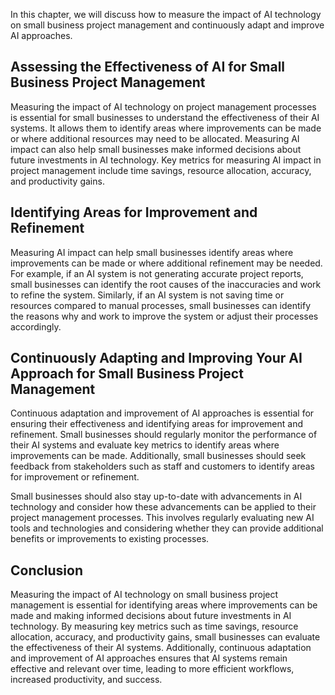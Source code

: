 
In this chapter, we will discuss how to measure the impact of AI technology on small business project management and continuously adapt and improve AI approaches.

Assessing the Effectiveness of AI for Small Business Project Management
-----------------------------------------------------------------------

Measuring the impact of AI technology on project management processes is essential for small businesses to understand the effectiveness of their AI systems. It allows them to identify areas where improvements can be made or where additional resources may need to be allocated. Measuring AI impact can also help small businesses make informed decisions about future investments in AI technology. Key metrics for measuring AI impact in project management include time savings, resource allocation, accuracy, and productivity gains.

Identifying Areas for Improvement and Refinement
------------------------------------------------

Measuring AI impact can help small businesses identify areas where improvements can be made or where additional refinement may be needed. For example, if an AI system is not generating accurate project reports, small businesses can identify the root causes of the inaccuracies and work to refine the system. Similarly, if an AI system is not saving time or resources compared to manual processes, small businesses can identify the reasons why and work to improve the system or adjust their processes accordingly.

Continuously Adapting and Improving Your AI Approach for Small Business Project Management
------------------------------------------------------------------------------------------

Continuous adaptation and improvement of AI approaches is essential for ensuring their effectiveness and identifying areas for improvement and refinement. Small businesses should regularly monitor the performance of their AI systems and evaluate key metrics to identify areas where improvements can be made. Additionally, small businesses should seek feedback from stakeholders such as staff and customers to identify areas for improvement or refinement.

Small businesses should also stay up-to-date with advancements in AI technology and consider how these advancements can be applied to their project management processes. This involves regularly evaluating new AI tools and technologies and considering whether they can provide additional benefits or improvements to existing processes.

Conclusion
----------

Measuring the impact of AI technology on small business project management is essential for identifying areas where improvements can be made and making informed decisions about future investments in AI technology. By measuring key metrics such as time savings, resource allocation, accuracy, and productivity gains, small businesses can evaluate the effectiveness of their AI systems. Additionally, continuous adaptation and improvement of AI approaches ensures that AI systems remain effective and relevant over time, leading to more efficient workflows, increased productivity, and success.
